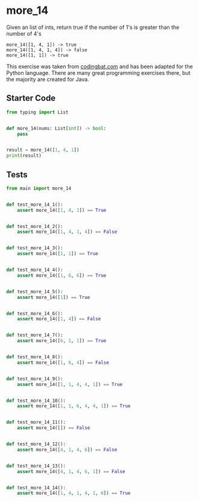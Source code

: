 # more_14





Given an list of ints, return true if the number of 1's is greater than the number of 4's

```
more_14([1, 4, 1]) -> true
more_14([1, 4, 1, 4]) -> false
more_14([1, 1]) -> true
```

This exercise was taken from [codingbat.com](https://codingbat.com/prob/p104627) and has been adapted for the Python language. There are many great programming exercises there, but the majority are created for Java.

## Starter Code
```python
from typing import List


def more_14(nums: List[int]) -> bool:
    pass


result = more_14([1, 4, 1])
print(result)
```

## Tests
```python
from main import more_14


def test_more_14_1():
    assert more_14([1, 4, 1]) == True


def test_more_14_2():
    assert more_14([1, 4, 1, 4]) == False


def test_more_14_3():
    assert more_14([1, 1]) == True


def test_more_14_4():
    assert more_14([1, 6, 6]) == True


def test_more_14_5():
    assert more_14([1]) == True


def test_more_14_6():
    assert more_14([1, 4]) == False


def test_more_14_7():
    assert more_14([6, 1, 1]) == True


def test_more_14_8():
    assert more_14([1, 6, 4]) == False


def test_more_14_9():
    assert more_14([1, 1, 4, 4, 1]) == True


def test_more_14_10():
    assert more_14([1, 1, 6, 4, 4, 1]) == True


def test_more_14_11():
    assert more_14([]) == False


def test_more_14_12():
    assert more_14([4, 1, 4, 6]) == False


def test_more_14_13():
    assert more_14([4, 1, 4, 6, 1]) == False


def test_more_14_14():
    assert more_14([1, 4, 1, 4, 1, 6]) == True
```
